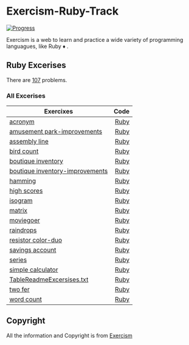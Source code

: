# Exercism-Ruby-Track

[![Progress](https://img.shields.io/badge/Progress-20%25-brightgreen)](https://exercism.org/profiles/Dotecbit)

Exercism is a web to learn and practice a wide variety of programming languagues, like Ruby ♦ .

## Ruby Excerises

There are [107](https://exercism.org/tracks/ruby/exercises) problems.

### All Excerises



| Exercixes     |  Code  |
| ------------- | -----:|
|[acronym](https://exercism.org/tracks/ruby/exercises/acronym)|[Ruby](./acronym)|
|[amusement park-improvements](https://exercism.org/tracks/ruby/exercises/amusement-park-improvements)|[Ruby](./amusement-park-improvements)|
|[assembly line](https://exercism.org/tracks/ruby/exercises/assembly-line)|[Ruby](./assembly-line)|
|[bird count](https://exercism.org/tracks/ruby/exercises/bird-count)|[Ruby](./bird-count)|
|[boutique inventory](https://exercism.org/tracks/ruby/exercises/boutique-inventory)|[Ruby](./boutique-inventory)|
|[boutique inventory-improvements](https://exercism.org/tracks/ruby/exercises/boutique-inventory-improvements)|[Ruby](./boutique-inventory-improvements)|
|[hamming](https://exercism.org/tracks/ruby/exercises/hamming)|[Ruby](./hamming)|
|[high scores](https://exercism.org/tracks/ruby/exercises/high-scores)|[Ruby](./high-scores)|
|[isogram](https://exercism.org/tracks/ruby/exercises/isogram)|[Ruby](./isogram)|
|[matrix](https://exercism.org/tracks/ruby/exercises/matrix)|[Ruby](./matrix)|
|[moviegoer](https://exercism.org/tracks/ruby/exercises/moviegoer)|[Ruby](./moviegoer)|
|[raindrops](https://exercism.org/tracks/ruby/exercises/raindrops)|[Ruby](./raindrops)|
|[resistor color-duo](https://exercism.org/tracks/ruby/exercises/resistor-color-duo)|[Ruby](./resistor-color-duo)|
|[savings account](https://exercism.org/tracks/ruby/exercises/savings-account)|[Ruby](./savings-account)|
|[series](https://exercism.org/tracks/ruby/exercises/series)|[Ruby](./series)|
|[simple calculator](https://exercism.org/tracks/ruby/exercises/simple-calculator)|[Ruby](./simple-calculator)|
|[TableReadmeExcersises.txt](https://exercism.org/tracks/ruby/exercises/TableReadmeExcersises.txt)|[Ruby](./TableReadmeExcersises.txt)|
|[two fer](https://exercism.org/tracks/ruby/exercises/two-fer)|[Ruby](./two-fer)|
|[word count](https://exercism.org/tracks/ruby/exercises/word-count)|[Ruby](./word-count)|

## Copyright

All the information and Copyright is from [Exercism](https://exercism.org) 
